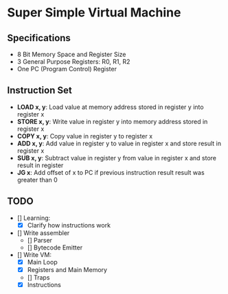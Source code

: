 # Super Simple Virtual Machine

## Specifications
- 8 Bit Memory Space and Register Size
- 3 General Purpose Registers: R0, R1, R2
- One PC (Program Control) Register

## Instruction Set
- **LOAD x, y**: Load value at memory address stored in register y into register x
- **STORE x, y**: Write value in register y into memory address stored in register x
- **COPY x, y**: Copy value in register y to register x
- **ADD x, y**: Add value in register y to value in register x and store result in register x
- **SUB x, y**: Subtract value in register y from value in register x and store result in register
- **JG x**: Add offset of x to PC if previous instruction result result was greater than 0

## TODO
- [] Learning:
    - [x] Clarify how instructions work
- [] Write assembler
    - [] Parser
    - [] Bytecode Emitter
- [] Write VM:
    - [x] Main Loop
    - [x] Registers and Main Memory
    - [] Traps
    - [x] Instructions
